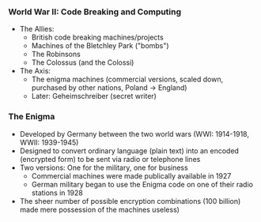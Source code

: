 ### World War II: Code Breaking and Computing
 - The Allies:
	 - British code breaking machines/projects
	 - Machines of the Bletchley Park ("bombs")
	 - The Robinsons
	 - The Colossus (and the Colossi)
 - The Axis:
	 - The enigma machines (commercial versions, scaled down, purchased by other nations, Poland -> England)
	 - Later: Geheimschreiber (secret writer)

### The Enigma
 - Developed by Germany between the two world wars (WWI: 1914-1918, WWII: 1939-1945)
 - Designed to convert ordinary language (plain text) into an encoded (encrypted form) to be sent via radio or telephone lines
 - Two versions: One for the military, one for business
	 - Commercial machines were made publically available in 1927
	 - German military began to use the Enigma code on one of their radio stations in 1928
 - The sheer number of possible encryption combinations (100 billion) made mere possession of the machines useless)